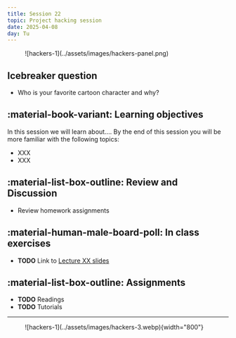 ```yaml
---
title: Session 22
topic: Project hacking session
date: 2025-04-08
day: Tu
---
```



<figure markdown="span">
  ![hackers-1](../assets/images/hackers-panel.png)
</figure>

## Icebreaker question
* Who is your favorite cartoon character and why?

## :material-book-variant: Learning objectives
In this session we will learn about.... By the end of this session you will 
be more familiar with the following topics:

- XXX
- XXX


## :material-list-box-outline: Review and Discussion
- Review homework assignments

## :material-human-male-board-poll: In class exercises
- **TODO** Link to [Lecture XX slides](../../lectures/XX/) 

## :material-list-box-outline: Assignments
- **TODO** Readings
- **TODO** Tutorials 

---------------------


<figure markdown="span">
  ![hackers-1](../assets/images/hackers-3.webp){width="800"}
</figure>

<!-- Notes
* Show the github 'Preview' tab
-->
